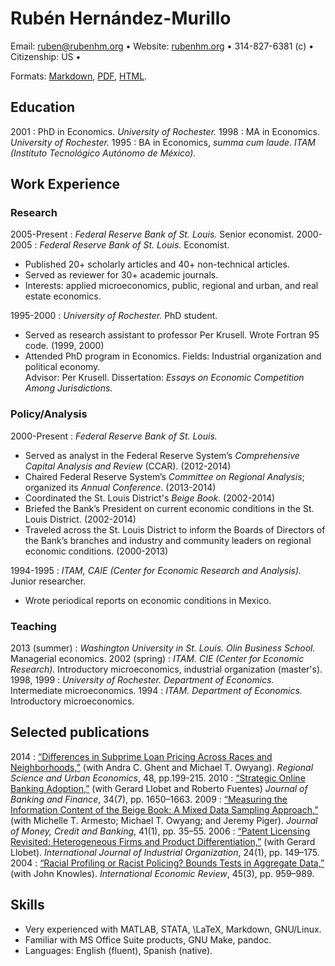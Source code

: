 Rubén Hernández-Murillo
=======================

Email: <ruben@rubenhm.org> • Website: [rubenhm.org](http://www.rubenhm.org) • 314-827-6381 (c) • Citizenship: US • 


Formats: [Markdown](https://raw.github.com/rubenhm/rubenhm.github.io/source/assets/docs/Ruben_Hernandez-Murillo-Resume.md),
[PDF](http://www.rubenhm.org/assets/docs/Ruben_Hernandez-Murillo-Resume.pdf),
[HTML](http://www.rubenhm.org/resume/).

Education
---------

2001
:   PhD in Economics. _University of Rochester._
1998
:   MA in Economics. _University of Rochester._
1995
:   BA in Economics, _summa cum laude_. _ITAM (Instituto Tecnológico Autónomo de México)._ 

Work Experience
---------------

### Research  ### 

2005-Present
:   _Federal Reserve Bank of St. Louis._  Senior economist.
2000-2005
:   _Federal Reserve Bank of St. Louis._  Economist.

+   Published 20+ scholarly articles and 40+ non-technical articles.
+   Served as reviewer for 30+ academic journals.
+   Interests: applied microeconomics, public, regional and urban, and real estate economics.

1995-2000
:   _University of Rochester._ PhD student.

+ Served as research assistant to professor Per Krusell. Wrote Fortran 95 code. (1999, 2000)
+ Attended PhD program in Economics.  Fields: Industrial organization and political economy.   
  Advisor: Per Krusell. Dissertation: _Essays on Economic Competition Among Jurisdictions._    
 

### Policy/Analysis ###

2000-Present
:   _Federal Reserve Bank of St. Louis._ 

+   Served as analyst in the Federal Reserve System’s _Comprehensive Capital Analysis and Review_ (CCAR). (2012-2014)
+   Chaired Federal Reserve System’s  _Committee on Regional Analysis_; organized its _Annual Conference_. (2013-2014)
+   Coordinated the St. Louis District's _Beige Book_. (2002-2014)
+   Briefed the Bank’s President on current economic conditions in the St. Louis District. (2002-2014)
+   Traveled across the St. Louis District to inform the Boards of Directors of the Bank’s branches and industry and community leaders on regional economic conditions. (2000-2013)

1994-1995
:   _ITAM, CAIE (Center for Economic Research and Analysis)._ Junior researcher.

+   Wrote periodical reports on economic conditions in Mexico. 

### Teaching ###

2013 (summer)
:   _Washington University in St. Louis. Olin Business School._ Managerial economics.
2002 (spring)
:   _ITAM. CIE (Center for Economic Research)._ Introductory microeconomics, industrial organization (master's).
1998, 1999
:   _University of Rochester. Department of Economics._ Intermediate microeconomics.
1994
:   _ITAM. Department of Economics._ Introductory microeconomics. 


Selected publications
---------------------

2014
:   [“Differences in Subprime Loan Pricing Across Races and Neighborhoods,”](http://dx.doi.org/10.1016/j.regsciurbeco.2014.07.006) (with  Andra C. Ghent and Michael T. Owyang). _Regional Science and Urban Economics_, 48, pp.199-215.
2010
:   [“Strategic Online Banking Adoption,”](http://dx.doi.org/10.1016/j.jbankfin.2010.03.011) (with Gerard Llobet and Roberto Fuentes) _Journal of Banking and Finance_, 34(7), pp. 1650–1663. 
2009
:   [“Measuring the Information Content of the Beige Book: A Mixed Data Sampling Approach,”](http://dx.doi.org/10.1111/j.1538-4616.2008.00186.x) (with Michelle T. Armesto;  Michael T. Owyang; and Jeremy Piger). _Journal of Money, Credit and Banking_, 41(1), pp. 35–55. 
2006
:   [“Patent Licensing Revisited: Heterogeneous Firms and Product Differentiation,”](http://dx.doi.org/10.1016/j.ijindorg.2005.03.008) (with Gerard Llobet). _International Journal of Industrial Organization_, 24(1), pp. 149–175.
2004
:   [“Racial Profiling or Racist Policing? Bounds Tests in Aggregate Data,”](http://dx.doi.org/10.1111/j.0020-6598.2004.00293.x) (with John Knowles). _International Economic Review_, 45(3), pp. 959–989.

Skills
------

+   Very experienced with MATLAB, STATA, \LaTeX, Markdown, GNU/Linux. 
+   Familiar with MS Office Suite products, GNU Make, pandoc.
+   Languages: English (fluent), Spanish (native).


